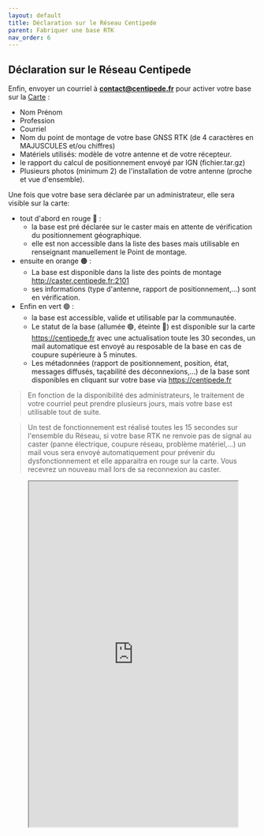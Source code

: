 ```yaml
---
layout: default
title: Déclaration sur le Réseau Centipede
parent: Fabriquer une base RTK
nav_order: 6
---
```


## Déclaration sur le Réseau Centipede

Enfin, envoyer un courriel à [**contact@centipede.fr**](mailto:contact@centipede.fr) pour activer votre base sur la [Carte](https://centipede.fr) :

* Nom Prénom
* Profession
* Courriel
* Nom du point de montage de votre base GNSS RTK (de 4 caractères en MAJUSCULES et/ou chiffres)
* Matériels utilisés: modèle de votre antenne et de votre récepteur.
* le rapport du calcul de positionnement envoyé par IGN (fichier.tar.gz)
* Plusieurs photos (minimum 2) de l'installation de votre antenne (proche et vue d'ensemble).

Une fois que votre base sera déclarée par un administrateur, elle sera visible sur la carte:
* tout d'abord en rouge 🔴 : 
  * la base est pré déclarée sur le caster mais en attente de vérification du positionnement géographique.
  * elle est non accessible dans la liste des bases mais utilisable en renseignant manuellement le Point de montage.
* ensuite en orange 🟠 : 
  * La base est disponible dans la liste des points de montage http://caster.centipede.fr:2101
  * ses informations (type d'antenne, rapport de positionnement,...) sont en vérification.
* Enfin en vert 🟢 : 
  * la base est accessible, valide et utilisable par la communautée.
  * Le statut de la base (allumée 🟢, éteinte 🔴) est disponible sur la carte https://centipede.fr avec une actualisation toute les 30 secondes, un mail automatique est envoyé au resposable de la base en cas de coupure supérieure à 5 minutes.
  * Les métadonnées (rapport de positionnement, position, état, messages diffusés, taçabilité des déconnexions,...) de la base sont disponibles en cliquant sur votre base via https://centipede.fr

> En fonction de la disponibilité des administrateurs, le traitement de votre courriel peut prendre plusieurs jours, mais votre base est utilisable tout de suite.

> Un test de fonctionnement est réalisé toutes les 15 secondes sur l'ensemble du Réseau, si votre base RTK ne renvoie pas de signal au caster (panne électrique, coupure réseau, problème matériel,...) un mail vous sera envoyé automatiquement pour prévenir du dysfonctionnement et elle apparaitra en rouge sur la carte. Vous recevrez un nouveau mail lors de sa reconnexion au caster.


<figure class="map">
  <iframe src="https://centipede.fr/index.php/view/map/?repository=cent&project=centipede" width="100%" height="700" allowfullscreen="true"> </iframe>
</figure>

